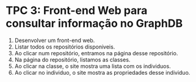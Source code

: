 # TPC 3: Front-end Web para consultar informação no GraphDB

1. Desenvolver um front-end web.
2. Listar todos os repositórios disponiveis.
3. Ao clicar num repositório, entramos na página desse repositório.
4. Na página do repositório, listamos as classes.
5. Ao clicar na classe, o site mostra uma lista com os individuos.
6. Ao clicar no individuo, o site mostra as propriedades desse individuo.

